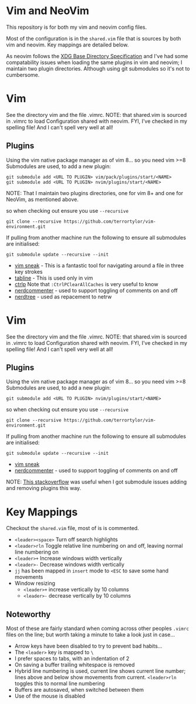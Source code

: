 # Vim and NeoVim
This repository is for both my vim and neovim config files.

Most of the configuration is in the `shared.vim` file that is sources by both vim and neovim. Key mappings are detailed below.

As neovim follows the [XDG Base Directory Specification](https://specifications.freedesktop.org/basedir-spec/basedir-spec-latest.html) and I've had some compatability issues when loading the same plugins in vim and neovim; I maintain two plugin directories. Although using git submodules so it's not to cumbersome.

# Vim
See the directory vim and the file .vimrc.
NOTE: that shared.vim is sourced in .vimrc to load Configuration shared with neovim.
FYI, I've checked in my spelling file! And I can't spell very well at all!

## Plugins
Using the vim native package manager as of vim 8... so you need vim >=8
Submodules are used, to add a new plugin:
```
git submodule add <URL TO PLUGIN> vim/pack/plugins/start/<NAME>
git submodule add <URL TO PLUGIN> nvim/plugins/start/<NAME>
```
NOTE: That I maintain two plugins directories, one for vim 8+ and one for NeoVim, as mentioned above.

so when checking out ensure you use `--recursive`
```
git clone --recursive https://github.com/terrortylor/vim-environment.git
```

If pulling from another machine run the following to ensure all submodules are initialised:
```
git submodule update --recursive --init
```
* [vim sneak](https://github.com/justinmk/vim-sneak) - This is a fantastic tool for navigating around a file in three key strokes
* [tabline](https://github.com/mkitt/tabline.vim) - This is used only in vim
* [ctrlp](https://github.com/ctrlpvim/ctrlp.vim) Note that `:CtrlPClearAllCaches` is very useful to know
* [nerdcommenter](https://github.com/scrooloose/nerdcommenter.git) - used to support toggling of comments on and off
* [nerdtree](https://github.com/scrooloose/nerdtree.git) - used as repacement to netrw

# Vim
See the directory vim and the file .vimrc.
NOTE: that shared.vim is sourced in .vimrc to load Configuration shared with neovim.
FYI, I've checked in my spelling file! And I can't spell very well at all!

## Plugins
Using the vim native package manager as of vim 8... so you need vim >=8
Submodules are used, to add a new plugin:
```
git submodule add <URL TO PLUGIN> nvim/plugins/start/<NAME>
```
so when checking out ensure you use `--recursive`
```
git clone --recursive https://github.com/terrortylor/vim-environment.git
```

If pulling from another machine run the following to ensure all submodules are initialised:
```
git submodule update --recursive --init
```
* [vim sneak](https://github.com/justinmk/vim-sneak)
* [nerdcommenter](https://github.com/scrooloose/nerdcommenter.git) - used to support toggling of comments on and off

NOTE: [This stackoverflow](https://stackoverflow.com/questions/20929336/git-submodule-add-a-git-directory-is-found-locally-issue) was useful when I got submodule issues adding and removing plugins this way.

# Key Mappings
Checkout the `shared.vim` file, most of is is commented.

* `<leader><space>` Turn off search highlights
* `<leader>rln` Toggle relative line numbering on and off, leaving normal line numbering on
* `<leader>+` Increase windows width vertically
* `<leader>-` Decrease windows width vertically
* `jj` has been mapped in `insert` mode to `<ESC` to save some hand movements
* Window resizing
  * `<leader>+` increase vertically by 10 columns
  * `<leader>-` decrease vertically by 10 columns

## Noteworthy
Most of these are fairly standard when coming across other peoples `.vimrc` files on the line; but worth taking a minute to take a look just in case...
* Arrow keys have been disabled to try to prevent bad habits...
* The `<leader>` key is mapped to `\`
* I prefer spaces to tabs, with an indentation of 2
* On saving a buffer trailing whitespace is removed
* Hybrid line numbering is used, current line shows current line number; lines above and below show movements from current. `<leader>rln` toggles this to normal line numbering
* Buffers are autosaved, when switched between them
* Use of the mouse is disabled
